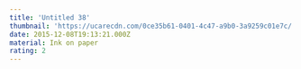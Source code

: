 ```yaml
---
title: 'Untitled 38'
thumbnail: 'https://ucarecdn.com/0ce35b61-0401-4c47-a9b0-3a9259c01e7c/'
date: 2015-12-08T19:13:21.000Z
material: Ink on paper
rating: 2
---
```

